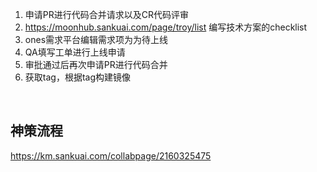 1. 申请PR进行代码合并请求以及CR代码评审
2. https://moonhub.sankuai.com/page/troy/list 编写技术方案的checklist
3. ones需求平台编辑需求项为为待上线
4. QA填写工单进行上线申请
5. 审批通过后再次申请PR进行代码合并
6. 获取tag，根据tag构建镜像

‍

## 神策流程

https://km.sankuai.com/collabpage/2160325475

‍

‍
